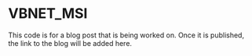 # VBNET_MSI
This code is for a blog post that is being worked on. Once it is published, the link to the blog will be added here.
